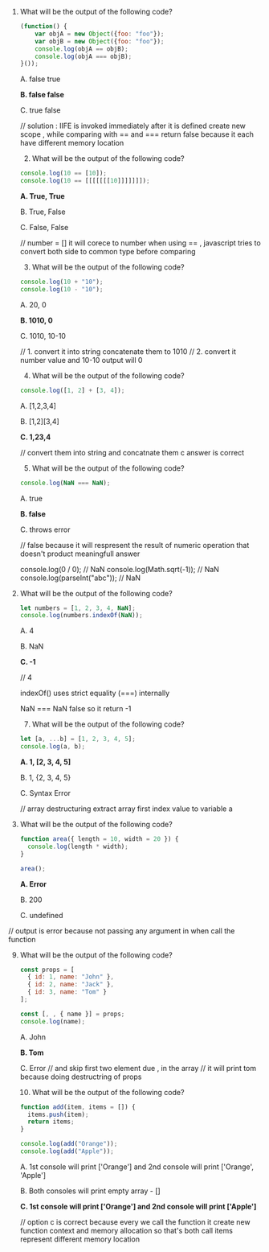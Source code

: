 1. What will be the output of the following code?
    
    ```jsx
    (function() {
    	var objA = new Object({foo: "foo"});
    	var objB = new Object({foo: "foo"});
    	console.log(objA == objB);
    	console.log(objA === objB);
    }());
    
    ```
    
    A. false true
    
    **B. false false**
    
    C. true false

    // solution  : IIFE is invoked immediately after it is defined 
    create new scope , while comparing with == and === return false
    because it each have different memory location

    2. What will be the output of the following code?
    
    ```jsx
    console.log(10 == [10]);
    console.log(10 == [[[[[[[10]]]]]]]);
    
    ```
    
    **A. True, True**
    
    B. True, False
    
    C. False, False

    // number = [] it will corece to number 
    when using == , javascript tries to convert both side to common 
    type before comparing


    3. What will be the output of the following code?
    
    ```jsx
    console.log(10 + "10");
    console.log(10 - "10");
    
    ```
    
    A. 20, 0
    
    **B. 1010, 0**
    
    C. 1010, 10-10

    // 1. convert it  into string concatenate them to 1010
    // 2. convert it number value and 10-10 output will 0

    4. What will be the output of the following code?
    
    ```jsx
    console.log([1, 2] + [3, 4]);
    
    ```
    
    A. [1,2,3,4]
    
    B. [1,2][3,4]
    
    **C. 1,23,4**

    // convert them into string and concatnate them c answer is correct


    5. What will be the output of the following code?
    
    ```jsx
    console.log(NaN === NaN);
    
    ```
    
    A. true
    
    **B. false**
    
    C. throws error

    // false because it will respresent the result of numeric 
    operation that doesn't product meaningfull  answer

    console.log(0 / 0);     // NaN
console.log(Math.sqrt(-1)); // NaN
console.log(parseInt("abc")); // NaN


6. What will be the output of the following code?
    
    ```jsx
    let numbers = [1, 2, 3, 4, NaN];
    console.log(numbers.indexOf(NaN));
    
    ```
    
    A. 4
    
    B. NaN
    
    **C. -1**

    // 4 

    indexOf() uses strict equality (===) internally

    NaN === NaN false  so it return -1 


    7. What will be the output of the following code?
    
    ```jsx
    let [a, ...b] = [1, 2, 3, 4, 5];
    console.log(a, b);
    
    ```
    
    **A. 1, [2, 3, 4, 5]**
    
    B. 1, {2, 3, 4, 5}
    
    C. Syntax Error

    // array destructuring extract array first index value to variable a



8. What will be the output of the following code?
    
    ```jsx
    function area({ length = 10, width = 20 }) {
      console.log(length * width);
    }
    
    area();
    
    ```
    
    **A. Error**
    
    B. 200
    
    C. undefined


// output is error because not passing any argument in when call the function

9. What will be the output of the following code?
    
    ```jsx
    const props = [
      { id: 1, name: "John" },
      { id: 2, name: "Jack" },
      { id: 3, name: "Tom" }
    ];
    
    const [, , { name }] = props;
    console.log(name);
    
    ```
    
    A. John
    
    **B. Tom**
    
    C. Error
    // and skip first two element due , in the array 
    // it will print tom because doing destructring of props


      10. What will be the output of the following code?
    
    ```jsx
    function add(item, items = []) {
      items.push(item);
      return items;
    }
    
    console.log(add("Orange"));
    console.log(add("Apple"));
    
    ```
    
    A. 1st console will print ['Orange'] and 2nd console will print ['Orange', 'Apple']
    
    B. Both consoles will print empty array - []
    
    **C. 1st console will print ['Orange'] and 2nd console will print ['Apple']**

    // option c is correct because every we call the function
    it create new function context and memory allocation 
    so that's both call items represent different memory location 